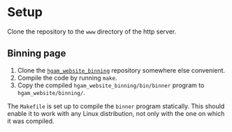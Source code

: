 # Setup
Clone the repository to the `www` directory of the http server.

## Binning page
1. Clone the [`hgam_website_binning`](https://github.com/ivankp/hgam_website_binning) repository somewhere else convenient.
2. Compile the code by running `make`.
3. Copy the compiled `hgam_website_binning/bin/binner` program to `hgam_website/binning/`.

The `Makefile` is set up to compile the `binner` program statically.
This should enable it to work with any Linux distribution, not only with the one on which it was compiled.
